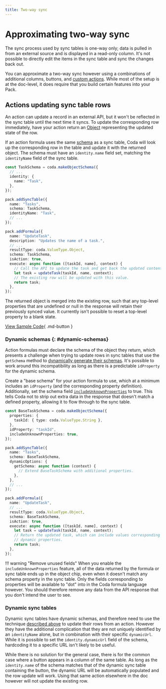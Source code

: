 ```yaml
---
title: Two-way sync
---
```


# Approximating two-way sync

The sync process used by sync tables is one-way only; data is pulled in from an external source and is displayed in a read-only column. It's not possible to directly edit the items in the sync table and sync the changes back out.

You can approximate a two-way sync however using a combinations of additional columns, buttons, and [custom actions][actions]. While most of the setup is at the doc-level, it does require that you build certain features into your Pack.


## Actions updating sync table rows

An action can update a record in an external API, but it won't be reflected in the sync table until the next time it syncs. To update the corresponding row immediately, have your action return an [Object][data_type_object] representing the updated state of the row.

If an action formula uses the same [schema][schemas] as a sync table, Coda will look up the corresponding row in the table and update it with the returned object. The schema must have an `identity.name` field set, matching the `identityName` field of the sync table.

```ts
const TaskSchema = coda.makeObjectSchema({
  // ...
  identity: {
    name: "Task",
  },
});

pack.addSyncTable({
  name: "Tasks",
  schema: TaskSchema,
  identityName: "Task",
  // ...
});

pack.addFormula({
  name: "UpdateTask",
  description: "Updates the name of a task.",
  // ...
  resultType: coda.ValueType.Object,
  schema: TaskSchema,
  isAction: true,
  execute: async function ([taskId, name], context) {
    // Call the API to update the task and get back the updated content.
    let task = updateTask(taskId, name, context);
    // The existing row will be updated with this value.
    return task;
  },
});
```

The returned object is merged into the existing row, such that any top-level properties that are undefined or null in the response will retain their previously synced value. It currently isn't possible to reset a top-level property to a blank state.

[View Sample Code][samples_action_todoist]{ .md-button }


### Dynamic schemas {: #dynamic-schemas}

Action formulas must declare the schema of the object they return, which presents a challenge when trying to update rows in sync tables that use the `getSchema` method to [dynamically generate their schemas][getSchema]. It's possible to work around this incompatibility as long as there is a predictable `idProperty` for the dynamic schema.

Create a "base schema" for your action formula to use, which at a minimum includes an `idProperty` (and the corresponding property definition). Additionally, set the schema field [`includeUnknownProperties`][includeUnknownProperties] to true. This tells Coda not to strip out extra data in the response that doesn't match a defined property, allowing it to flow through to the sync table.

```ts
const BaseTaskSchema = coda.makeObjectSchema({
  properties: {
    taskId: { type: coda.ValueType.String },
  },
  idProperty: "taskId",
  includeUnknownProperties: true,
});

pack.addSyncTable({
  name: "Tasks",
  schema: BaseTaskSchema,
  dynamicOptions: {
    getSchema: async function (context) {
      // Extend BaseTaskSchema with additional properties.
    },
  },
  // ...
});

pack.addFormula({
  name: "UpdateTask",
  // ...
  resultType: coda.ValueType.Object,
  schema: BaseTaskSchema,
  isAction: true,
  execute: async function ([taskId, name], context) {
    let task = updateTask(taskId, name, context);
    // Return the updated task, which can include values corresponding to the
    // dynamic properties.
    return task;
  },
});
```

!!! warning "Remove unused fields"
    When you enable the `includeUnknownProperties` feature, all of the data returned by the formula or sync table ends up in the object chip, even when it doesn't match any schema property in the sync table. Only the fields corresponding to properties will be available to "dot" into in the Coda formula language however. You should therefore remove any data from the API response that you don't intend the user to see.


### Dynamic sync tables

Dynamic sync tables have dynamic schemas, and therefore need to use the technique [described above](#dynamic-schemas) to update their rows from an action. However they have the additional complication that they are not uniquely identified by an `identityName` alone, but in combination with their specific `dynamicUrl`. While it is possible to set the `identity.dynamicUrl` field of the schema, hardcoding it to a specific URL isn't likely to be useful.

While there is no solution for the general case, there is for the common case where a button appears in a column of the same table. As long as the `identity.name` of the schema matches that of the dynamic sync table containing the button, the dynamic URL will be automatically populated and the row update will work. Using that same action elsewhere in the doc however will not update the existing row.


[actions]: ../blocks/actions.md
[data_type_object]: ../../basics/data-types.md#objects
[schemas]: schemas.md
[getSchema]: ../blocks/sync-tables/dynamic.md#get-schema
[includeUnknownProperties]: ../../reference/sdk/interfaces/ObjectSchemaDefinition.md#includeunknownproperties
[samples_action_todoist]: ../../samples/topic/action.md#update-row-in-sync-table
